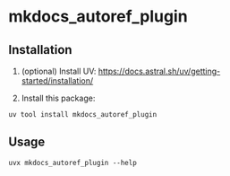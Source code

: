 # mkdocs_autoref_plugin

## Installation

1. (optional) Install UV: https://docs.astral.sh/uv/getting-started/installation/

2. Install this package:

```console
uv tool install mkdocs_autoref_plugin
```

## Usage

```console
uvx mkdocs_autoref_plugin --help
```
